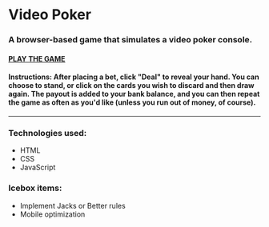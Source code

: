 # Video Poker

### A browser-based game that simulates a video poker console. 

#### [PLAY THE GAME](https://madeleinemarie.github.io/Video-Poker-Game/)

#### Instructions: After placing a bet, click "Deal" to reveal your hand. You can choose to stand, or click on the cards you wish to discard and then draw again. The payout is added to your bank balance, and you can then repeat the game as often as you'd like (unless you run out of money, of course).

***

### Technologies used:

- HTML
- CSS
- JavaScript

### Icebox items:

- Implement Jacks or Better rules
- Mobile optimization


